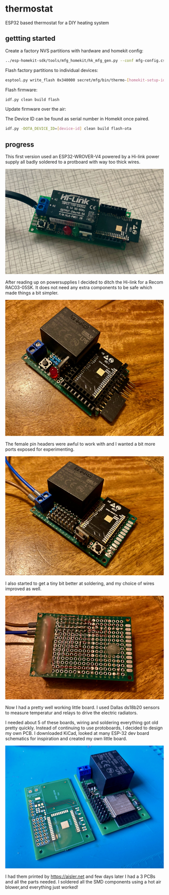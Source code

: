 # thermostat
ESP32 based thermostat for a DIY heating system


## gettting started


Create a factory NVS partitions with hardware and homekit config:

```bash
../esp-homekit-sdk/tools/mfg_homekit/hk_mfg_gen.py --conf mfg-config.csv --values mfg-values.csv --prefix thermo --cid 9 --outdir ./secret/mfg/ --size 0x6000
```

Flash factory partitions to individual devices:

```bash
esptool.py write_flash 0x340000 secret/mfg/bin/thermo-[homekit-setup-id].bin
```


Flash firmware:

```bash
idf.py clean build flash
```


Update firmware over the air:

The Device ID can be found as serial number in Homekit once paired.
```bash
idf.py -DOTA_DEVICE_ID=[device-id] clean build flash-ota
```



## progress

This first version used an ESP32-WROVER-V4 powered by a Hi-link power supply all badly soldered to a protboard with way too thick wires.

![prototype 0](./docs/thermo0.jpeg)


After reading up on powersupplies I decided to ditch the Hi-link for a Recom RAC03-05SK. It does not need any extra components to be safe which made things a bit simpler.

![prototype 1](./docs/thermo1.jpeg)

The female pin headers were awful to work with and I wanted a bit more ports exposed for experimenting.

![prototype 2](./docs/thermo2.jpeg)

I also started to get a tiny bit better at soldering, and my choice of wires improved as well.

![prototype 2](./docs/thermo2b.jpeg)

Now I had a pretty well working little board. I used Dallas ds18b20 sensors to measure temperatur and relays to drive the electric radiators.

I needed about 5 of these boards, wiring and soldering everything got old pretty quickly. Instead of continuing to use protoboards, I decided to design my own PCB. I downloaded KiCad, looked at many ESP-32 dev board schematics for inspiration and created my own little board.

![prototype 3](./docs/thermo3.jpeg)

I had them printed by https://aisler.net and few days later I had a 3 PCBs and all the parts needed. I soldered all the SMD components using a hot air blower,and everything just worked!





